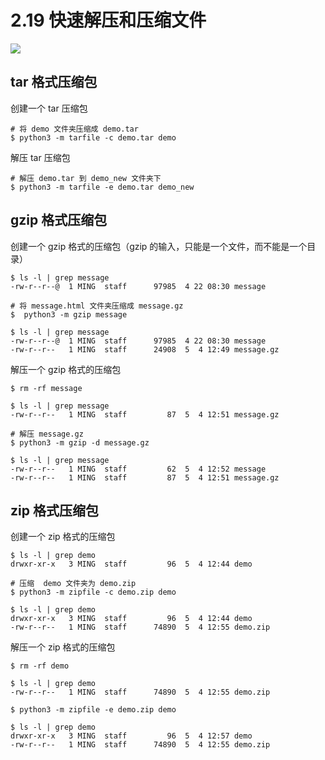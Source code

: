 # 2.19 快速解压和压缩文件

![](http://image.iswbm.com/20200804124133.png)

## tar 格式压缩包

创建一个 tar 压缩包

```shell
# 将 demo 文件夹压缩成 demo.tar 
$ python3 -m tarfile -c demo.tar demo
```

解压 tar 压缩包

```shell
# 解压 demo.tar 到 demo_new 文件夹下
$ python3 -m tarfile -e demo.tar demo_new 
```

## gzip 格式压缩包

创建一个 gzip 格式的压缩包（gzip 的输入，只能是一个文件，而不能是一个目录）

```shell
$ ls -l | grep message
-rw-r--r--@  1 MING  staff      97985  4 22 08:30 message

# 将 message.html 文件夹压缩成 message.gz
$  python3 -m gzip message

$ ls -l | grep message
-rw-r--r--@  1 MING  staff      97985  4 22 08:30 message
-rw-r--r--   1 MING  staff      24908  5  4 12:49 message.gz
```

解压一个 gzip 格式的压缩包

```shell
$ rm -rf message

$ ls -l | grep message
-rw-r--r--   1 MING  staff         87  5  4 12:51 message.gz

# 解压 message.gz
$ python3 -m gzip -d message.gz

$ ls -l | grep message
-rw-r--r--   1 MING  staff         62  5  4 12:52 message
-rw-r--r--   1 MING  staff         87  5  4 12:51 message.gz
```

## zip 格式压缩包

创建一个 zip 格式的压缩包

```shell
$ ls -l | grep demo
drwxr-xr-x   3 MING  staff         96  5  4 12:44 demo

# 压缩  demo 文件夹为 demo.zip
$ python3 -m zipfile -c demo.zip demo

$ ls -l | grep demo
drwxr-xr-x   3 MING  staff         96  5  4 12:44 demo
-rw-r--r--   1 MING  staff      74890  5  4 12:55 demo.zip
```

解压一个 zip 格式的压缩包

```shell
$ rm -rf demo

$ ls -l | grep demo
-rw-r--r--   1 MING  staff      74890  5  4 12:55 demo.zip

$ python3 -m zipfile -e demo.zip demo

$ ls -l | grep demo
drwxr-xr-x   3 MING  staff         96  5  4 12:57 demo
-rw-r--r--   1 MING  staff      74890  5  4 12:55 demo.zip
```



